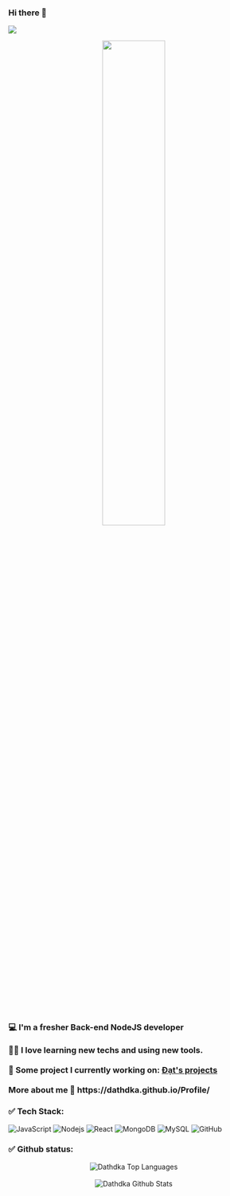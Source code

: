 ### Hi there 👋
<img src = "https://komarev.com/ghpvc/?username=dathdka&color=orange" />
<br />

<p align = "center">
  <img src = "https://media.giphy.com/media/kJ1iL1ZQIyibu/giphy-downsized.gif" width="50%" height="50%"/>
 </p >
 <h3>
💻   I'm a fresher Back-end NodeJS developer
<br />
<br />
🐱‍💻   I love learning new techs and using new tools.
<br />
<br />
👀   Some project I currently working on: 
<a href= "https://github.com/dathdka?tab=repositories"> Đạt's projects </a>
<br />
<br />
More about me 🗿 https://dathdka.github.io/Profile/
</h3>

### ✅ Tech Stack:
![JavaScript](https://img.shields.io/badge/-JavaScript-black?style=flat-square&logo=javascript)
![Nodejs](https://img.shields.io/badge/-Nodejs-black?style=flat-square&logo=Node.js)
![React](https://img.shields.io/badge/-React-black?style=flat-square&logo=react)
![MongoDB](https://img.shields.io/badge/-MongoDB-black?style=flat-square&logo=mongodb)
![MySQL](https://img.shields.io/badge/-MySQL-black?style=flat-square&logo=mysql)
![GitHub](https://img.shields.io/badge/-GitHub-181717?style=flat-square&logo=github)

### ✅ Github status:
<p align= "center">
  <img src="https://github-readme-stats.vercel.app/api/top-langs/?username=dathdka&layout=compact&theme=dark&bg_color=0A0A0A" alt="Dathdka Top Languages"/>
<br />
<br />
  <img src="https://github-readme-stats.vercel.app/api?username=dathdka&include_all_commits=true&count_private=true&show_icons=true&line_height=30&title_color=CDB4DB&icon_color=CDB4DB&text_color=D3D3D3&bg_color=0A0A0A" alt="Dathdka Github Stats">
</p>



